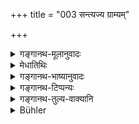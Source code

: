 +++
title = "003 सन्त्यज्य ग्राम्यम्"

+++

<details><summary>गङ्गानथ-मूलानुवादः</summary>

Having given up cultivated food and all his belongings, he shall repair to the forest, either making over his wife to his sons, or along with her.—(3).
</details>

<details><summary>मेधातिथिः</summary>

व्रीहियवमयम् अन्नं ततः प्रभृति नाश्नीयाद् इत्य् एतत् **संत्यज्येत्य्** उच्यते । तद् उक्तं "मूलाशी" इत्यादि । **परिच्छदः** गवाश्ववस्त्रास्नशय्यादिः । यदि भार्याया इच्छा तदा सहगमनम्, अन्यथा एकाकिनः । 

- <u>अन्ये तु</u> तरुणीं निक्षिप्य वृद्धया सहेति वर्णयन्ति । 

- सत्यां भार्यायाम् अयं विधिः, पुत्रेषु निक्षेपः वनगमनं वा । असत्याम् अपि मृतायां वनवास आपस्तम्बादिभिः स्मर्यते "पुनर् आधानः" इत्य् अत्र । यस्येन्द्रियचापल्यं नास्ति स वानप्रथः । इतरः पुनर् दारान् परिगृह्णीयाद् इति व्यवस्था ॥ ६.३ ॥
</details>

<details><summary>गङ्गानथ-भाष्यानुवादः</summary>

From this time onward he shall not eat any food consisting of barley, paddy and the like;—this is what is meant by ‘*hav* - *ing given up*’. This is what has been described as ‘living on roots.’

‘*Belonging*’—Consisting of cows, houses, clothing, seats and beds, etc.

If the wife wishes it, then they should go away together; Otherwise he shall go alone. Others explain the text to mean that if the wife is still young he shall commit her to his sons, and if she is old, he is to take her with himself.

It is only when the wife is there that there can be any rule regarding her either being made over to the sons or going to the forest with her husband. If the wife has died, then also the man should retire to the forest, as declared by Āpastamba and others, in connection with the ‘Re-kindling of Fire.’

Only that man can be a Hermit whose senses are not too mobile; otherwise, he should take another wife; such is the established rule.—(3).
</details>

<details><summary>गङ्गानथ-टिप्पन्यः</summary>

This verse is quoted in *Mitākṣarā* (on 3.46);—in *Parāśaramādhava* (Ācāra, p. 527), to the effect that the Hermit should live upon uncultivated food;—in *Kālaviveka* (p. 427) to the effect that sexual intercourse is possible for the Hermit also;—in *Saṃskāramayūkha* (p. 132);—and in *Nṛsiṃhaprasāda* (Saṃskāra, p. 68b).
</details>

<details><summary>गङ्गानथ-तुल्य-वाक्यानि</summary>

*Gautama* (3.26).—‘A hermit shall live in the forest subsisting on roots
and fruits, practising austerities; he shall kindle the fire under the
*Śramaṇaka rules*, he shall eat wildgrowing vegetables only.’

*Baudhāyana* (2.11.15).—‘A hermit shall live in the forest, subsisting
on roots and fruits, practising austerities and bathing at morn, noon and eve, he shall kindle a fire according to the Śramaṇaka rule; he shall eat wild-growing vegetables and grains only; he shall worship gods, Pitṛs, elementals, men and sages; he shall receive hospitably men of all castes, except those intercourse with whom is forbidden; he may even use the flesh of animals killed by carnivorous beasts; he shall not step on ploughed land; and he shall not enter a village; he shall wear his hair in braids and dress in bark or skins; he shall not eat anything that has been hoarded more than a year.’

*Āpastamba* (2.21.18-21).—‘Now follow the rules regarding the hermit
living in the woods;—only after completing studentship shall he go forth, remaining chaste. He shall keep one fire only, have no house, enjoy no pleasures, have no protector, observe silence, uttering speech on the occasion of the daily recitation of the Veda only.’

*Viṣṇu* (94.3).—‘Let him entrust the care of his wife to his sous, or
let her accompany him.’

*Yājñavalkya* (3.45).—‘Wearing his beard and hair in braids,
self-controlled, he shall maintain, with things obtained without ploughing, the fires, Pitṛs, gods, guests and dependants.’

*Yama* (Aparārka, p. 941).—‘Uncultivated grains, roots and fruits, Vrīhi
corn,—having gathered these and other sacrificial food, he shall offer these at the great Five Great sacrifices.’

*Vaśiṣṭha* (9.4).—‘He shall gather wild-growing roots and fruits only.’

*Arthaśāstra* (p. 30).—‘For the hermit—celibacy, sleeping on the ground,
wearing matted locks and skins, performing Agnihotra and Baths, worshipping gods, Pitṛs and guests and living on wild-growing things.’
</details>

<details><summary>Bühler</summary>

003	Abandoning all food raised by cultivation, and all his belongings, he may depart into the forest, either committing his wife to his sons, or accompanied by her.
</details>

